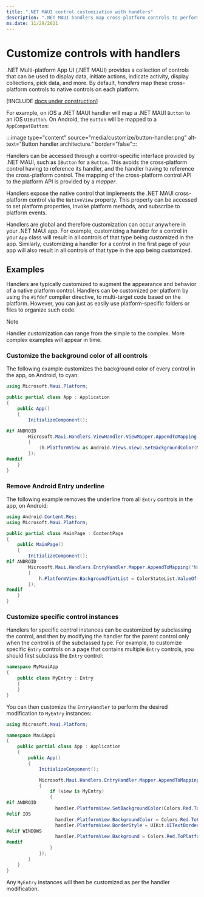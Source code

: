 ```yaml
---
title: ".NET MAUI control customization with handlers"
description: ".NET MAUI handlers map cross-platform controls to performant native controls on each platform."
ms.date: 11/29/2021
---
```


# Customize controls with handlers

.NET Multi-platform App UI (.NET MAUI) provides a collection of controls that can be used to display data, initiate actions, indicate activity, display collections, pick data, and more. By default, *handlers* map these cross-platform controls to native controls on each platform.

[!INCLUDE [docs under construction](~/includes/preview-note.md)]

For example, on iOS a .NET MAUI handler will map a .NET MAUI `Button` to an iOS `UIButton`. On Android, the `Button` will be mapped to a `AppCompatButton`:

:::image type="content" source="media/customize/button-handler.png" alt-text="Button handler architecture." border="false":::

Handlers can be accessed through a control-specific interface provided by .NET MAUI, such as `IButton` for a `Button`. This avoids the cross-platform control having to reference its handler, and the handler having to reference the cross-platform control. The mapping of the cross-platform control API to the platform API is provided by a *mapper*.

Handlers expose the native control that implements the .NET MAUI cross-platform control via the `NativeView` property. This property can be accessed to set platform properties, invoke platform methods, and subscribe to platform events.

Handlers are global and therefore customization can occur anywhere in your .NET MAUI app. For example, customizing a handler for a control in your `App` class will result in all controls of that type being customized in the app. Similarly, customizing a handler for a control in the first page of your app will also result in all controls of that type in the app being customized.

## Examples

Handlers are typically customized to augment the appearance and behavior of a native platform control. Handlers can be customized per platform by using the `#ifdef` compiler directive, to multi-target code based on the platform. However, you can just as easily use platform-specific folders or files to organize such code.

> [!NOTE]
> Handler customization can range from the simple to the complex. More complex examples will appear in time.

### Customize the background color of all controls

The following example customizes the background color of every control in the app, on Android, to cyan:

```csharp
using Microsoft.Maui.Platform;

public partial class App : Application
{
    public App()
    {
        InitializeComponent();

#if ANDROID
        Microsoft.Maui.Handlers.ViewHandler.ViewMapper.AppendToMapping(nameof(IView.Background), (h, v) =>
        {
            (h.PlatformView as Android.Views.View).SetBackgroundColor(Microsoft.Maui.Graphics.Colors.Cyan.ToPlatform());
        });
#endif
    }
}
```

### Remove Android Entry underline

The following example removes the underline from all `Entry` controls in the app, on Android:

```csharp
using Android.Content.Res;
using Microsoft.Maui.Platform;

public partial class MainPage : ContentPage
{
    public MainPage()
    {
        InitializeComponent();
#if ANDROID
        Microsoft.Maui.Handlers.EntryHandler.Mapper.AppendToMapping("NoUnderline", (h, v) =>
        {
            h.PlatformView.BackgroundTintList = ColorStateList.ValueOf(Colors.Transparent.ToPlatform());
        });
#endif
    }
}
```

### Customize specific control instances

Handlers for specific control instances can be customized by subclassing the control, and then by modifying the handler for the parent control only when the control is of the subclassed type. For example, to customize specific `Entry` controls on a page that contains multiple `Entry` controls, you should first subclass the `Entry` control:

```csharp
namespace MyMauiApp
{
    public class MyEntry : Entry
    {
    }
}
```

You can then customize the `EntryHandler` to perform the desired modification to `MyEntry` instances:

```csharp
using Microsoft.Maui.Platform;

namespace MauiApp1
{
    public partial class App : Application
    {
        public App()
        {
            InitializeComponent();

            Microsoft.Maui.Handlers.EntryHandler.Mapper.AppendToMapping(nameof(IView.Background), (handler, view) =>
            {
                if (view is MyEntry)
                {
#if ANDROID
                  handler.PlatformView.SetBackgroundColor(Colors.Red.ToPlatform());
#elif IOS
                  handler.PlatformView.BackgroundColor = Colors.Red.ToPlatform();
                  handler.PlatformView.BorderStyle = UIKit.UITextBorderStyle.Line;
#elif WINDOWS
                  handler.PlatformView.Background = Colors.Red.ToPlatform();
#endif
                }
            });
        }
    }
}
```

Any `MyEntry` instances will then be customized as per the handler modification.
